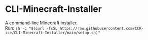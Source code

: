 # CLI-Minecraft-Installer
A command-line Minecraft installer.  
Run: ```sh -c "$(curl -fsSL https://raw.githubusercontent.com/CCR-ice/CLI-Minecraft-Installer/main/setup.sh)"```
